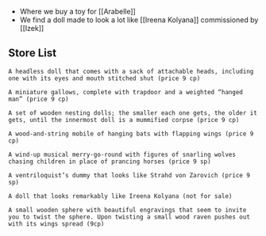 - Where we buy a toy for [[Arabelle]]
- We find a doll made to look a lot like [[Ireena Kolyana]] commissioned by [[Izek]]


## Store List
	A headless doll that comes with a sack of attachable heads, including one with its eyes and mouth stitched shut (price 9 cp)
	
	A miniature gallows, complete with trapdoor and a weighted “hanged man” (price 9 cp)
	
	A set of wooden nesting dolls; the smaller each one gets, the older it gets, until the innermost doll is a mummified corpse (price 9 cp)
	
	A wood-and-string mobile of hanging bats with flapping wings (price 9 cp)
	
	A wind-up musical merry-go-round with figures of snarling wolves chasing children in place of prancing horses (price 9 sp)
	
	A ventriloquist’s dummy that looks like Strahd von Zarovich (price 9 sp)
	
	A doll that looks remarkably like Ireena Kolyana (not for sale)
	
	A small wooden sphere with beautiful engravings that seem to invite you to twist the sphere. Upon twisting a small wood raven pushes out with its wings spread (9cp)